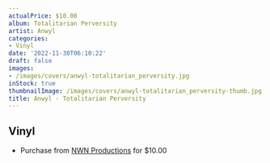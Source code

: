 ```yaml
---
actualPrice: $10.00
album: Totalitarian Perversity
artist: Anwyl
categories:
- Vinyl
date: '2022-11-30T06:10:22'
draft: false
images:
- /images/covers/anwyl-totalitarian_perversity.jpg
inStock: true
thumbnailImage: /images/covers/anwyl-totalitarian_perversity-thumb.jpg
title: Anwyl - Totalitarian Perversity
---
```


## Vinyl
* Purchase from [NWN Productions](http://shop.nwnprod.com/index.php?route=product/product&path=76&product_id=26417&sort=pd.name&order=ASC) for $10.00
